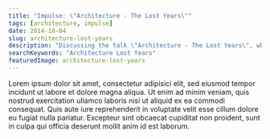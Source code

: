 ```yaml
---
title: "Impulse: \"Architecture - The Lost Years\""
tags: [architecture, impulse]
date: 2014-10-04
slug: architecture-lost-years
description: "Discussing the talk \"Architecture - The Lost Years\", which Robert C. Martin held on several occasions."
searchKeywords: "Architecture Lost Years"
featuredImage: architecture-lost-years
---
```


Lorem ipsum dolor sit amet, consectetur adipisici elit, sed eiusmod tempor incidunt ut labore et dolore magna aliqua.
Ut enim ad minim veniam, quis nostrud exercitation ullamco laboris nisi ut aliquid ex ea commodi consequat.
Quis aute iure reprehenderit in voluptate velit esse cillum dolore eu fugiat nulla pariatur.
Excepteur sint obcaecat cupiditat non proident, sunt in culpa qui officia deserunt mollit anim id est laborum.